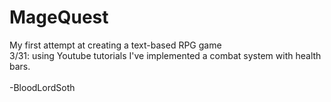 # MageQuest

My first attempt at creating a text-based RPG game<br>
3/31: using Youtube tutorials I've implemented a combat system with health bars.<br>
<br>
-BloodLordSoth
